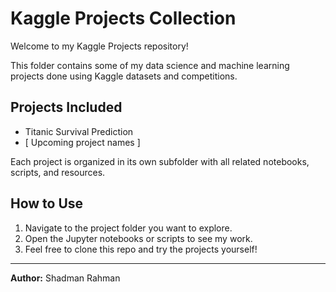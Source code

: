 # Kaggle Projects Collection

Welcome to my Kaggle Projects repository! 

This folder contains some of my data science and machine learning projects done using Kaggle datasets and competitions.

## Projects Included

- Titanic Survival Prediction
- [ Upcoming project names ]

Each project is organized in its own subfolder with all related notebooks, scripts, and resources.

## How to Use

1. Navigate to the project folder you want to explore.
2. Open the Jupyter notebooks or scripts to see my work.
3. Feel free to clone this repo and try the projects yourself!

---

**Author:** Shadman Rahman 